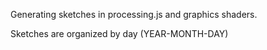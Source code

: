 Generating sketches in processing.js and graphics shaders.

Sketches are organized by day (YEAR-MONTH-DAY)
